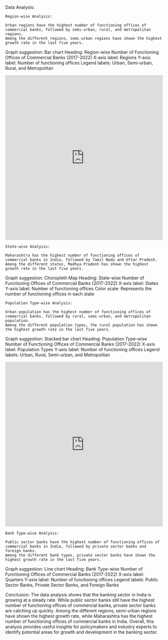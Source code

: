 Data Analysis:

    Region-wise Analysis:

    Urban regions have the highest number of functioning offices of commercial banks, followed by semi-urban, rural, and metropolitan regions.
    Among the different regions, semi-urban regions have shown the highest growth rate in the last five years.

Graph suggestion: Bar chart
Heading: Region-wise Number of Functioning Offices of Commercial Banks (2017-2022)
X-axis label: Regions
Y-axis label: Number of functioning offices
Legend labels: Urban, Semi-urban, Rural, and Metropolitan

<iframe id="igraph" scrolling="no" style="border:none;" seamless="seamless" src="https://plotly.com/~srkc95/66.embed" height="525" width="100%"></iframe>

    State-wise Analysis:

    Maharashtra has the highest number of functioning offices of commercial banks in India, followed by Tamil Nadu and Uttar Pradesh.
    Among the different states, Madhya Pradesh has shown the highest growth rate in the last five years.

Graph suggestion: Choropleth Map
Heading: State-wise Number of Functioning Offices of Commercial Banks (2017-2022)
X-axis label: States
Y-axis label: Number of functioning offices
Color scale: Represents the number of functioning offices in each state

    Population Type-wise Analysis:

    Urban population has the highest number of functioning offices of commercial banks, followed by rural, semi-urban, and metropolitan population.
    Among the different population types, the rural population has shown the highest growth rate in the last five years.

Graph suggestion: Stacked bar chart
Heading: Population Type-wise Number of Functioning Offices of Commercial Banks (2017-2022)
X-axis label: Population Types
Y-axis label: Number of functioning offices
Legend labels: Urban, Rural, Semi-urban, and Metropolitan

<iframe id="igraph" scrolling="no" style="border:none;" seamless="seamless" src="https://plotly.com/~srkc95/60.embed" height="525" width="100%"></iframe>


    Bank Type-wise Analysis:

    Public sector banks have the highest number of functioning offices of commercial banks in India, followed by private sector banks and foreign banks.
    Among the different bank types, private sector banks have shown the highest growth rate in the last five years.

Graph suggestion: Line chart
Heading: Bank Type-wise Number of Functioning Offices of Commercial Banks (2017-2022)
X-axis label: Quarters
Y-axis label: Number of functioning offices
Legend labels: Public Sector Banks, Private Sector Banks, and Foreign Banks

Conclusion:
The data analysis shows that the banking sector in India is growing at a steady rate. While public sector banks still have the highest number of functioning offices of commercial banks, private sector banks are catching up quickly. Among the different regions, semi-urban regions have shown the highest growth rate, while Maharashtra has the highest number of functioning offices of commercial banks in India. Overall, this analysis provides useful insights for policymakers and industry experts to identify potential areas for growth and development in the banking sector.
